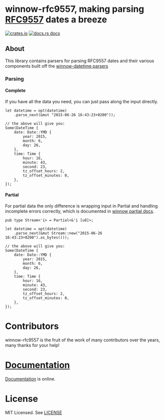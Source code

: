 # winnow-rfc9557, making parsing [RFC9557][iso] dates a breeze

[![crates.io](https://img.shields.io/crates/v/winnow-rfc9557?style=flat-square)](https://crates.io/crates/winnow-rfc9557)
[![docs.rs docs](https://img.shields.io/badge/docs-latest-blue.svg?style=flat-square)](https://docs.rs/winnow-rfc9557)

[iso]: https://en.wikipedia.org/wiki/ISO_8601
[winnow]: https://github.com/winnow-rs/winnow
[winnow-datetime]: https://crates.io/crates/winnow-datetime

## About

This library contains parsers for parsing RFC9557 dates and their various components built off the
[winnow-datetime parsers][winnow-datetime]

### Parsing

#### Complete
If you have all the data you need, you can just pass along the input directly.

```rust,ignore
let datetime = opt(datetime)
    .parse_next(&mut "2015-06-26 16:43:23+0200"));

// the above will give you:
Some(DateTime {
    date: Date::YMD {
        year: 2015,
        month: 6,
        day: 26,
    },
    time: Time {
        hour: 16,
        minute: 43,
        second: 23,
        tz_offset_hours: 2,
        tz_offset_minutes: 0,
    },
});
```

#### Partial
For partial data the only difference is wrapping input in Partial and handling incomplete errors correctly,
which is documented in [winnow partial docs](https://docs.rs/winnow/latest/winnow/_topic/partial/index.html).
```rust,ignore
pub type Stream<'i> = Partial<&'i [u8]>;

let datetime = opt(datetime)
    .parse_next(&mut Stream::new("2015-06-26 16:43:23+0200").as_bytes()));

// the above will give you:
Some(DateTime {
    date: Date::YMD {
        year: 2015,
        month: 6,
        day: 26,
    },
    time: Time {
        hour: 16,
        minute: 43,
        second: 23,
        tz_offset_hours: 2,
        tz_offset_minutes: 0,
    },
});
```

# Contributors

winnow-rfc9557 is the fruit of the work of many contributors over the years, many thanks for your help!

# [Documentation][docs]

[Documentation][docs] is online.

# License

MIT Licensed. See [LICENSE](https://mit-license.org/)

[docs]: https://docs.rs/winnow_rfc9557/
